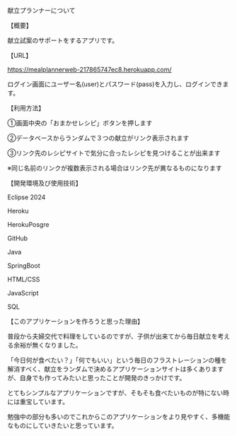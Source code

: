 献立プランナーについて

【概要】

献立試案のサポートをするアプリです。

【URL】

https://mealplannerweb-217865747ec8.herokuapp.com/

ログイン画面にユーザー名(user)とパスワード(pass)を入力し、ログインできます。

【利用方法】

①画面中央の「おまかせレシピ」ボタンを押します

②データベースからランダムで３つの献立がリンク表示されます

③リンク先のレシピサイトで気分に合ったレシピを見つけることが出来ます

※同じ名前のリンクが複数表示される場合はリンク先が異なるものになります

【開発環境及び使用技術】

Eclipse 2024

Heroku

HerokuPosgre

GitHub

Java

SpringBoot

HTML/CSS

JavaScript

SQL

【このアプリケーションを作ろうと思った理由】

普段から夫婦交代で料理をしているのですが、子供が出来てから毎日献立を考える余裕が無くなりました。

「今日何が食べたい？」「何でもいい」という毎日のフラストレーションの種を解消すべく、献立をランダムで決めるアプリケーションサイトは多くありますが、自身でも作ってみたいと思ったことが開発のきっかけです。

とてもシンプルなアプリケーションですが、そもそも食べたいものが特にない時には重宝しています。

勉強中の部分も多いのでこれからこのアプリケーションをより見やすく、多機能なものにしていきたいと思っています。
